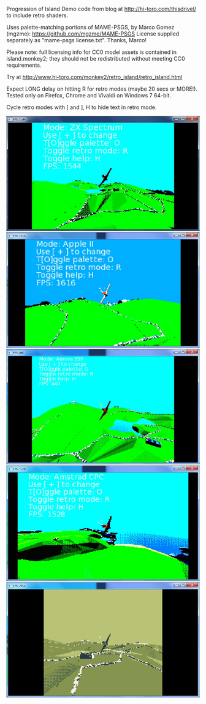
Progression of Island Demo code from blog at http://hi-toro.com/thisdrivel/ to include retro shaders.

Uses palette-matching portions of MAME-PSGS, by Marco Gomez (mgzme): https://github.com/mgzme/MAME-PSGS
License supplied separately as "mame-psgs license.txt".
Thanks, Marco!

Please note: full licensing info for CC0 model assets is contained in island.monkey2; they should not be redistributed without meeting CC0 requirements.

Try at http://www.hi-toro.com/monkey2/retro_island/retro_island.html

Expect LONG delay on hitting R for retro modes (maybe 20 secs or MORE!). Tested only on Firefox, Chrome and Vivaldi on Windows 7 64-bit.

Cycle retro modes with [ and ], H to hide text in retro mode.

![ZX Spectrum](https://raw.githubusercontent.com/DruggedBunny/Retro-Island/master/screenshots/speccy.jpg)
![Apple II](https://raw.githubusercontent.com/DruggedBunny/Retro-Island/master/screenshots/appleii.jpg)
![Aurora 256 palette](https://raw.githubusercontent.com/DruggedBunny/Retro-Island/master/screenshots/aurora256.jpg)
![Amstrad CPC](https://raw.githubusercontent.com/DruggedBunny/Retro-Island/master/screenshots/amstradcpc.jpg)
![Game Boy](https://raw.githubusercontent.com/DruggedBunny/Retro-Island/master/screenshots/gameboy.jpg)
